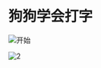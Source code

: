 # 狗狗学会打字

![开始](https://pic1.zhimg.com/80/v2-1ec81382ec4026810e6d2a541c01e07d_720w.webp?source=1940ef5c)

![2](https://picx.zhimg.com/80/v2-52bbd8922df9cccea6872b3762a880bc_720w.webp?source=1940ef5c)
